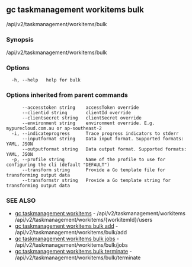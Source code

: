 ## gc taskmanagement workitems bulk

/api/v2/taskmanagement/workitems/bulk

### Synopsis

/api/v2/taskmanagement/workitems/bulk

### Options

```
  -h, --help   help for bulk
```

### Options inherited from parent commands

```
      --accesstoken string    accessToken override
      --clientid string       clientId override
      --clientsecret string   clientSecret override
      --environment string    environment override. E.g. mypurecloud.com.au or ap-southeast-2
  -i, --indicateprogress      Trace progress indicators to stderr
      --inputformat string    Data input format. Supported formats: YAML, JSON
      --outputformat string   Data output format. Supported formats: YAML, JSON
  -p, --profile string        Name of the profile to use for configuring the cli (default "DEFAULT")
      --transform string      Provide a Go template file for transforming output data
      --transformstr string   Provide a Go template string for transforming output data
```

### SEE ALSO

* [gc taskmanagement workitems](gc_taskmanagement_workitems.html)	 - /api/v2/taskmanagement/workitems /api/v2/taskmanagement/workitems/{workitemId}/users
* [gc taskmanagement workitems bulk add](gc_taskmanagement_workitems_bulk_add.html)	 - /api/v2/taskmanagement/workitems/bulk/add
* [gc taskmanagement workitems bulk jobs](gc_taskmanagement_workitems_bulk_jobs.html)	 - /api/v2/taskmanagement/workitems/bulk/jobs
* [gc taskmanagement workitems bulk terminate](gc_taskmanagement_workitems_bulk_terminate.html)	 - /api/v2/taskmanagement/workitems/bulk/terminate


